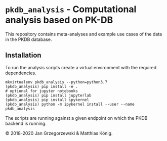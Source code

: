 # `pkdb_analysis` - Computational analysis based on PK-DB

This repository contains meta-analyses and example use cases of the data in the PKDB database.

## Installation
To run the analysis scripts create a virtual environment with the required dependencies.
```
mkvirtualenv pkdb_analysis --python=python3.7
(pkdb_analysis) pip install -e .
# optional for jupyter notebooks
(pkdb_analysis) pip install jupyterlab
(pkdb_analysis) pip install ipykernel
(pkdb_analysis) python -m ipykernel install --user --name pkdb_analysis
```
The scripts are running against a given endpoint on which the PKDB backend is running.

&copy; 2018-2020 Jan Grzegorzewski & Matthias König.
